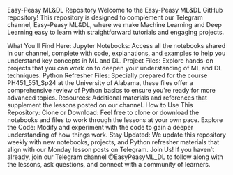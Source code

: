 Easy-Peasy ML&DL Repository
Welcome to the Easy-Peasy ML&DL GitHub repository! This repository is designed to complement our Telegram channel, Easy-Peasy ML&DL, where we make Machine Learning and Deep Learning easy to learn with straightforward tutorials and engaging projects.

What You'll Find Here:
Jupyter Notebooks: Access all the notebooks shared in our channel, complete with code, explanations, and examples to help you understand key concepts in ML and DL.
Project Files: Explore hands-on projects that you can work on to deepen your understanding of ML and DL techniques.
Python Refresher Files: Specially prepared for the course PH451_551_Sp24 at the University of Alabama, these files offer a comprehensive review of Python basics to ensure you're ready for more advanced topics.
Resources: Additional materials and references that supplement the lessons posted on our channel.
How to Use This Repository:
Clone or Download: Feel free to clone or download the notebooks and files to work through the lessons at your own pace.
Explore the Code: Modify and experiment with the code to gain a deeper understanding of how things work.
Stay Updated: We update this repository weekly with new notebooks, projects, and Python refresher materials that align with our Monday lesson posts on Telegram.
Join Us!
If you haven’t already, join our Telegram channel @EasyPeasyML_DL to follow along with the lessons, ask questions, and connect with a community of learners.
